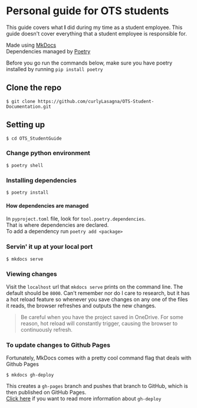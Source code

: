 # Personal guide for OTS students

This guide covers what **I** did during my time as a student employee. 
This guide doesn't cover everything that a student employee is responsible for.  

Made using [MkDocs](https://www.mkdocs.org/)  
Dependencies managed by [Poetry](https://python-poetry.org/)

Before you go run the commands below, make sure you have poetry installed by running `pip install poetry`

## Clone the repo

`$ git clone https://github.com/curlyLasagna/OTS-Student-Documentation.git`

## Setting up

`$ cd OTS_StudentGuide`

### Change python environment

`$ poetry shell`

### Installing dependencies

`$ poetry install`
  
#### How dependencies are managed

In `pyproject.toml` file, look for `tool.poetry.dependencies`.  
That is where dependencies are declared.  
To add a dependency run `poetry add <package>`

### Servin' it up at your local port

`$ mkdocs serve`

### Viewing changes

Visit the `localhost` url that `mkdocs serve` prints on the command line.
The default should be `8000`.
Can't remember nor do I care to research, but it has a hot reload feature so whenever you save changes on any one of the files it reads, the browser refreshes and outputs the new changes.  
> Be careful when you have the project saved in OneDrive. For some reason, hot reload will constantly trigger, causing the browser to continuously refresh.

### To update changes to Github Pages

Fortunately, MkDocs comes with a pretty cool command flag that deals with Github Pages

`$ mkdocs gh-deploy`

This creates a `gh-pages` branch and pushes that branch to GitHub, which is then published on GitHub Pages.  
[Click here](https://www.mkdocs.org/user-guide/deploying-your-docs/) if you want to read more information about `gh-deploy`
